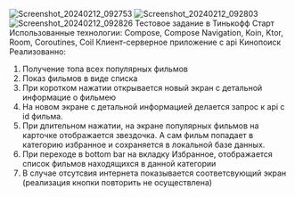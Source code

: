 ![Screenshot_20240212_092753](https://github.com/orlovae/KinoPoisk/assets/24921449/eb7c8150-c139-4519-a339-98c274a385a6)
![Screenshot_20240212_092803](https://github.com/orlovae/KinoPoisk/assets/24921449/c056bccc-a808-4af8-84ff-3bc464df9902)
![Screenshot_20240212_092826](https://github.com/orlovae/KinoPoisk/assets/24921449/d5bfdecf-d441-4d67-a08b-ec4227fe5be3)
Тестовое задание в Тинькофф Старт
Использованные технологии: Compose, Compose Navigation, Koin, Ktor, Room, Coroutines, Coil
Клиент-серверное приложение с api Кинопоиск
Реализованно:
1. Получение топа всех популярных фильмов
2. Показ фильмов в виде списка
3. При коротком нажатии открывается новый экран с детальной информацие о фильмею
4. На новом экране с детальной информацией делается запрос к api с id фильма.
5. При длительном нажатии, на экране популярных фильмов на карточке отображается звездочка. А сам фильм попадает в категорию избранное и сохраняется в локальной базе данных.
6. При переходе в bottom bar на вкладку Избранное, отображается список фильмов находящихся в данной категории
7. В случае отсутсвия интернета показывается соответсвующий экран (реализация кнопки повторить не осуществлена)
   
